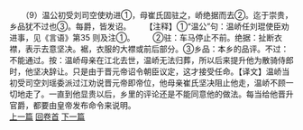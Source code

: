 　　（9）温公初受刘司空使劝进①，母崔氏固驻之，峤绝据而去②。迄于崇贵，乡品犹不过也③。每爵，皆发诏。
　　【注释】①“温公”句：温峤任刘琨使臣劝进事，见《言语》第35 则及注①。
　　②驻：车马停止不前。绝据：扯断衣襟，表示去意坚决。裾，衣服的大襟或前后部分。③乡品：本乡的品评。不过：不能通过。按：温峤母亲在江北去世，温峤无法归葬，所以后来提升他为散骑侍郎时，他坚决辞让。只是由于晋元帝诏令朝臣议定，这才接受任命。【译文】温峤当初受司空刘瑶委派过江劝说晋元帝即帝位，他母亲崔氏坚决阻止他走，温峤不顾一切地走了。一直到他显贵以后，乡里的评论还是不能同意他的做法。每当给他晋升官爵，都要由皇帝发布命令来说明。
<br>[上一篇](33_08) [回卷首](33_00) [下一篇](33_10)
